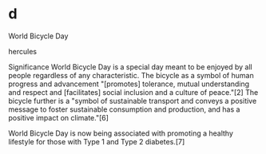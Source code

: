 # d
World Bicycle Day

hercules




Significance
World Bicycle Day is a special day meant to be enjoyed by all people regardless of any characteristic. The bicycle as a symbol of human progress and advancement "[promotes] tolerance, mutual understanding and respect and [facilitates] social inclusion and a culture of peace."[2] The bicycle further is a "symbol of sustainable transport and conveys a positive message to foster sustainable consumption and production, and has a positive impact on climate."[6]

World Bicycle Day is now being associated with promoting a healthy lifestyle for those with Type 1 and Type 2 diabetes.[7]

